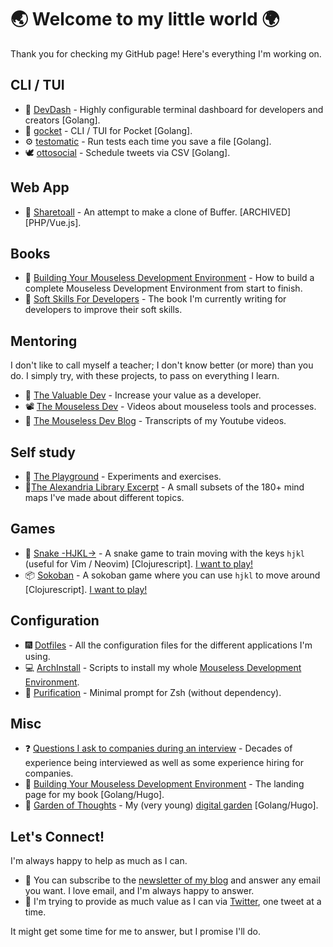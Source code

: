 # 🌏 Welcome to my little world 🌍

Thank you for checking my GitHub page! Here's everything I'm working on.

## CLI / TUI

* :bento: [DevDash](https://github.com/Phantas0s/devdash) - Highly configurable terminal dashboard for developers and creators [Golang].
* 💼 [gocket](https://github.com/Phantas0s/gocket) - CLI / TUI for Pocket [Golang].
* ⚙ [testomatic](https://github.com/Phantas0s/testomatic) - Run tests each time you save a file [Golang].
* 🕊 [ottosocial](https://github.com/Phantas0s/ottosocial) - Schedule tweets via CSV [Golang].

## Web App

* 🤝 [Sharetoall](https://github.com/Phantas0s/sharetoall) - An attempt to make a clone of Buffer. [ARCHIVED] [PHP/Vue.js].

## Books

* 📙 [Building Your Mouseless Development Environment](https://themouseless.dev) - How to build a complete Mouseless Development Environment from start to finish.
* 📗 [Soft Skills For Developers](https://thesoftskills.dev) - The book I'm currently writing for developers to improve their soft skills.

## Mentoring

I don't like to call myself a teacher; I don't know better (or more) than you do. I simply try, with these projects, to pass on everything I learn.

* 💎 [The Valuable Dev](https://thevaluable.dev/) - Increase your value as a developer.
* 📽 [The Mouseless Dev](https://www.youtube.com/channel/UCoJtk2M8bme9KXTe6F3K-Yg) - Videos about mouseless tools and processes.
* 📝 [The Mouseless Dev Blog](https://themouseless.dev/posts/) - Transcripts of my Youtube videos.

## Self study

* 🎊 [The Playground](https://github.com/Phantas0s/playground) - Experiments and exercises.
* 🎋[The Alexandria Library Excerpt](https://github.com/Phantas0s/mindmap-library) - A small subsets of the 180+ mind maps I've made about different topics.

## Games

* 🐍 [Snake -HJKL->](https://github.com/Phantas0s/snake.hjkl) - A snake game to train moving with the keys `hjkl` (useful for Vim / Neovim) [Clojurescript]. [I want to play!](https://matthieucneude.com/snake/)
* 📦 [Sokoban](https://github.com/Phantas0s/sokoban) - A sokoban game where you can use `hjkl` to move around [Clojurescript]. [I want to play!](https://matthieucneude.com/sokoban/)

## Configuration

* 🎆 [Dotfiles](https://github.com/Phantas0s/.dotfiles) - All the configuration files for the different applications I'm using.
* 💻 [ArchInstall](https://github.com/Phantas0s/ArchInstall) - Scripts to install my whole [Mouseless Development Environment](https://themouseless.dev/).
* 🔷 [Purification](https://github.com/Phantas0s/purification) - Minimal prompt for Zsh (without dependency).

## Misc

* ❓ [Questions I ask to companies during an interview](https://github.com/Phantas0s/questions-job-interview) - Decades of experience being interviewed as well as some experience hiring for companies.
* 🔨 [Building Your Mouseless Development Environment](https://github.com/Phantas0s/mouseless-dev) - The landing page for my book [Golang/Hugo].
* 🌱 [Garden of Thoughts](https://github.com/Phantas0s/garden) - My (very young) [digital garden](https://matthieucneude.com/garden/) [Golang/Hugo].

## Let's Connect!

I'm always happy to help as much as I can.

* 📨 You can subscribe to the [newsletter of my blog](https://thevaluable.dev/page/newsletter/) and answer any email you want. I love email, and I'm always happy to answer.
* 🦚 I'm trying to provide as much value as I can via [Twitter](https://twitter.com/Cneude_Matthieu), one tweet at a time.

It might get some time for me to answer, but I promise I'll do.
